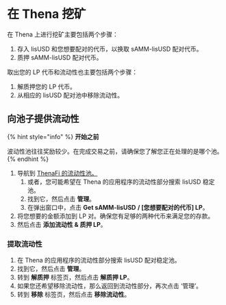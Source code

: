 # 在 Thena 挖矿

在 Thena 上进行挖矿主要包括两个步骤：

1. 存入 lisUSD 和您想要配对的代币，以换取 sAMM-lisUSD 配对代币。
2. 质押 sAMM-lisUSD 配对代币。

取出您的 LP 代币和流动性也主要包括两个步骤：

1. 解质押您的 LP 代币。
2. 从相应的 lisUSD 配对池中移除流动性。

## 向池子提供流动性

{% hint style="info" %}
**开始之前**

波动性池往往奖励较少。在完成交易之前，请确保您了解您正在处理的是哪个池。
{% endhint %}

1. 导航到 [ThenaFi 的流动性池。](https://thena.fi/pools)
   1. 或者，您可能希望在 Thena 的应用程序的流动性部分搜索 lisUSD 稳定池。
   2. 找到它，然后点击 **管理**。
   3. 在弹出窗口中，点击 **Get sAMM-lisUSD** **/ \[您想要配对的代币] LP**。
2. 将您想要的金额添加到 LP 对。确保您有足够的两种代币来满足您的存款。
3. 然后点击 **添加流动性 & 质押 LP**。

### 提取流动性 <a href="#withdrawing-liquidity" id="withdrawing-liquidity"></a>

1. 在 Thena 的应用程序的流动性部分搜索 lisUSD 配对稳定池。
2. 找到它，然后点击 **管理**。
3. 转到 **解质押** 标签页，然后点击 **解质押 LP**。
4. 如果您还希望移除流动性，那么返回到流动性部分，再次点击 ‘管理’。
5. 转到 **移除** 标签页，然后点击 **移除流动性**。
